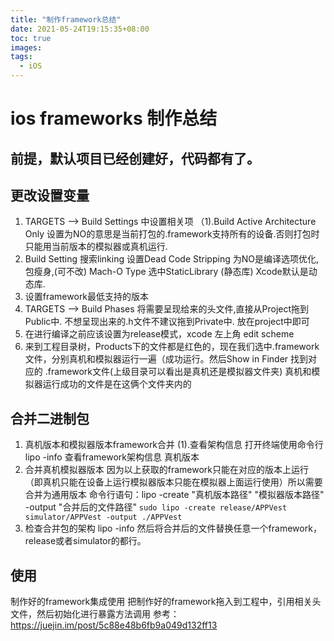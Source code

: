 ```yaml
---
title: "制作framework总结"
date: 2021-05-24T19:15:35+08:00
toc: true
images:
tags: 
  - iOS
---
```


# ios frameworks 制作总结

## 前提，默认项目已经创建好，代码都有了。

## 更改设置变量

1.  TARGETS —> Build Settings 中设置相关项 （1).Build Active Architecture Only 设置为NO的意思是当前打包的.framework支持所有的设备.否则打包时只能用当前版本的模拟器或真机运行.
2.  Build Setting 搜索linking     设置Dead Code Stripping 为NO是编译选项优化,包瘦身,(可不改)  Mach-O Type 选中StaticLibrary (静态库)  Xcode默认是动态库.
3.  设置framework最低支持的版本
4.  TARGETS —> Build Phases 将需要呈现给来的头文件,直接从Project拖到Public中. 不想呈现出来的.h文件不建议拖到Private中. 放在project中即可
5.  在进行编译之前应该设置为release模式，xcode 左上角 edit scheme
6.  来到工程目录树，Products下的文件都是红色的，现在我们选中.framework文件，分别真机和模拟器运行一遍（成功运行。然后Show in Finder 找到对应的 .framework文件(上级目录可以看出是真机还是模拟器文件夹)
真机和模拟器运行成功的文件是在这俩个文件夹内的

## 合并二进制包

1.  真机版本和模拟器版本framework合并 (1).查看架构信息 打开终端使用命令行 lipo -info 查看framework架构信息 真机版本
2.  合并真机模拟器版本
因为以上获取的framework只能在对应的版本上运行（即真机只能在设备上运行模拟器版本只能在模拟器上面运行使用）所以需要合并为通用版本
命令行语句：lipo -create "真机版本路径" "模拟器版本路径" -output "合并后的文件路径"
`sudo lipo -create release/APPVest simulator/APPVest -output ./APPVest`
3.  检查合并包的架构 lipo -info
然后将合并后的文件替换任意一个framework，release或者simulator的都行。

## 使用

制作好的framework集成使用 把制作好的framework拖入到工程中，引用相关头文件，然后初始化进行暴露方法调用
参考：https://juejin.im/post/5c88e48b6fb9a049d132ff13